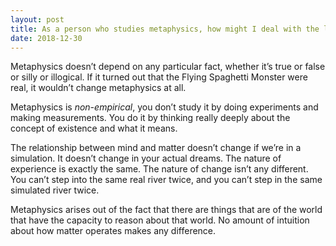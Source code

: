 ```yaml
---
layout: post
title: As a person who studies metaphysics, how might I deal with the logically proven fact that we live in a dream&#47;simulation?
date: 2018-12-30
---
```


<p>Metaphysics doesn’t depend on any particular fact, whether it’s true or false or silly or illogical. If it turned out that the Flying Spaghetti Monster were real, it wouldn’t change metaphysics at all.</p><p>Metaphysics is <i>non-empirical</i>, you don’t study it by doing experiments and making measurements. You do it by thinking really deeply about the concept of existence and what it means.</p><p>The relationship between mind and matter doesn’t change if we’re in a simulation. It doesn’t change in your actual dreams. The nature of experience is exactly the same. The nature of change isn’t any different. You can’t step into the same real river twice, and you can’t step in the same simulated river twice.</p><p>Metaphysics arises out of the fact that there are things that are of the world that have the capacity to reason about that world. No amount of intuition about how matter operates makes any difference.</p>
